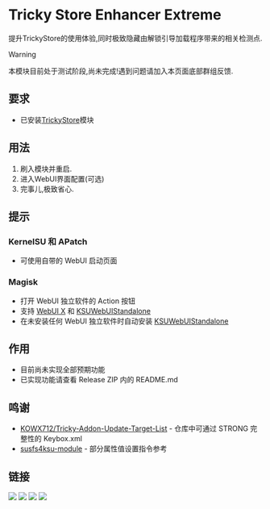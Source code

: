 # Tricky Store Enhancer Extreme
提升TrickyStore的使用体验,同时极致隐藏由解锁引导加载程序带来的相关检测点.

> [!WARNING]
> 本模块目前处于测试阶段,尚未完成!遇到问题请加入本页面底部群组反馈.

## 要求
- 已安装[TrickyStore](https://github.com/5ec1cff/TrickyStore)模块

## 用法
1. 刷入模块并重启.
2. 进入WebUI界面配置(可选)
3. 完事儿,极致省心.

## 提示
### KernelSU 和 APatch
- 可使用自带的 WebUI 启动页面

### Magisk
- 打开 WebUI 独立软件的 Action 按钮
- 支持 [WebUI X](https://github.com/MMRLApp/WebUI-X-Portable) 和 [KSUWebUIStandalone](https://github.com/5ec1cff/KsuWebUIStandalone)
- 在未安装任何 WebUI 独立软件时自动安装 [KSUWebUIStandalone](https://github.com/5ec1cff/KsuWebUIStandalone)

## 作用
- 目前尚未实现全部预期功能
- 已实现功能请查看 Release ZIP 内的 README.md

## 鸣谢
- [KOWX712/Tricky-Addon-Update-Target-List](https://github.com/KOWX712/Tricky-Addon-Update-Target-List) - 仓库中可通过 STRONG 完整性的 Keybox.xml
- [susfs4ksu-module](https://github.com/sidex15/susfs4ksu-module) - 部分属性值设置指令参考

## 链接
[![](https://img.shields.io/badge/Change_log-orange?style=for-the-badge)](https://github.com/XtrLumen/TS-Enhancer-Extreme/blob/main/changelog.md)
[![](https://img.shields.io/badge/Open_Issue-limegreen?style=for-the-badge)](https://github.com/XtrLumen/TS-Enhancer-Extreme/issues)
[![](https://img.shields.io/badge/Join_Group-darkcyan?style=for-the-badge)](https://t.me/cirnoclass)
[![](https://img.shields.io/badge/Sub_Channel-blue?style=for-the-badge)](https://t.me/realxtr)
